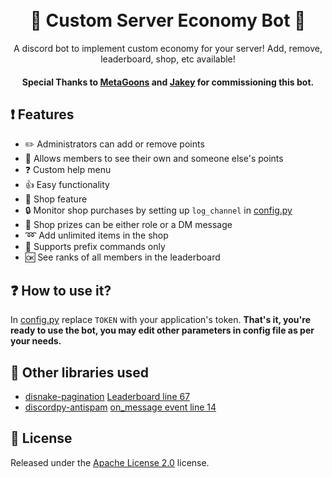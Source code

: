 <h1 align="center">
  <br>
   💸 Custom Server Economy Bot 💸
  <br>
</h1>
<p align="center">A discord bot to implement custom economy for your server! Add, remove, leaderboard, shop, etc available!</p>
<h4 align="center"> Special Thanks to <a href="https://metagoons.gg/">MetaGoons</a> and <a href="https://twitter.com/elitejakey", target="_blank">Jakey</a> for commissioning this bot.</h4>

## ❗ Features
* ✏️ Administrators can add or remove points 
* 🔁 Allows members to see their own and someone else's points
* ❓ Custom help menu 
* 👍 Easy functionality
* 🛒 Shop feature 
* 🔒 Monitor shop purchases by setting up `log_channel` in [config.py](https://github.com/DorianAarno/PointsBot/blob/main/config.py)
* 🧐 Shop prizes can be either role or a DM message 
* ➿ Add unlimited items in the shop 
* 🤖 Supports prefix commands only
* 🆗 See ranks of all members in the leaderboard 


## ❓ How to use it?
In [config.py](https://github.com/DorianAarno/PointsBot/blob/main/config.py) replace `TOKEN` with your application's token. 
**That's it, you're ready to use the bot, you may edit other parameters in config file as per your needs.**

## 📘 Other libraries used
* [disnake-pagination](https://github.com/DorianAarno/Paginator) [Leaderboard line 67](https://github.com/DorianAarno/PointsBot/blob/main/cogs/points_commands.py)
* [discordpy-antispam](https://github.com/DorianAarno/SpamFilter) [on_message event line 14](https://github.com/DorianAarno/PointsBot/blob/main/cogs/points_system.py)

 
## 📖 License
Released under the [Apache License 2.0](https://github.com/DorianAarno/PointsBot/blob/main/LICENSE) license.
